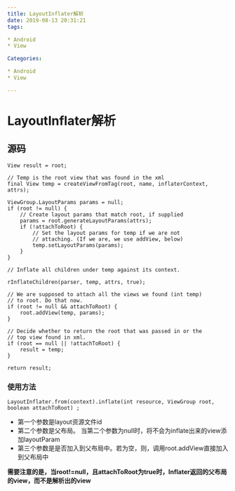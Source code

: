 ```yaml
---
title: LayoutInflater解析
date: 2019-08-13 20:31:21
tags:

* Android
* View

Categories:

* Android
* View

---
```


# LayoutInflater解析

## 源码

```
View result = root;
```

``` 
// Temp is the root view that was found in the xml
final View temp = createViewFromTag(root, name, inflaterContext, attrs);

ViewGroup.LayoutParams params = null;
if (root != null) {
    // Create layout params that match root, if supplied
    params = root.generateLayoutParams(attrs);
    if (!attachToRoot) {
        // Set the layout params for temp if we are not
        // attaching. (If we are, we use addView, below)
        temp.setLayoutParams(params);
    }
}
```

``` 
// Inflate all children under temp against its context.

rInflateChildren(parser, temp, attrs, true);

// We are supposed to attach all the views we found (int temp)
// to root. Do that now.
if (root != null && attachToRoot) {
    root.addView(temp, params);
}

// Decide whether to return the root that was passed in or the
// top view found in xml.
if (root == null || !attachToRoot) {
    result = temp;
}
```

```
return result;
```

### 使用方法
```
LayoutInflater.from(context).inflate(int resource, ViewGroup root, boolean attachToRoot) ;
```
* 第一个参数是layout资源文件id
* 第二个参数是父布局。 当第二个参数为null时，将不会为inflate出来的view添加layoutParam
* 第三个参数是是否加入到父布局中。若为空，则，调用root.addView直接加入到父布局中

**需要注意的是，当root!=null，且attachToRoot为true时，Inflater返回的父布局的view，而不是解析出的view**

